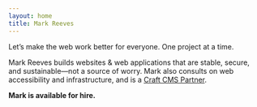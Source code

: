 ```yaml
---
layout: home
title: Mark Reeves
---
```

Let&rsquo;s make the web work better for everyone. One project at a&nbsp;time.

Mark Reeves builds websites & web applications that are stable, secure, and sustainable&mdash;not a source of worry. Mark also consults on web accessibility and infrastructure, and is a [Craft&nbsp;CMS&nbsp;Partner](https://craftcms.com/partners/clearbold).

**Mark is available for hire.**